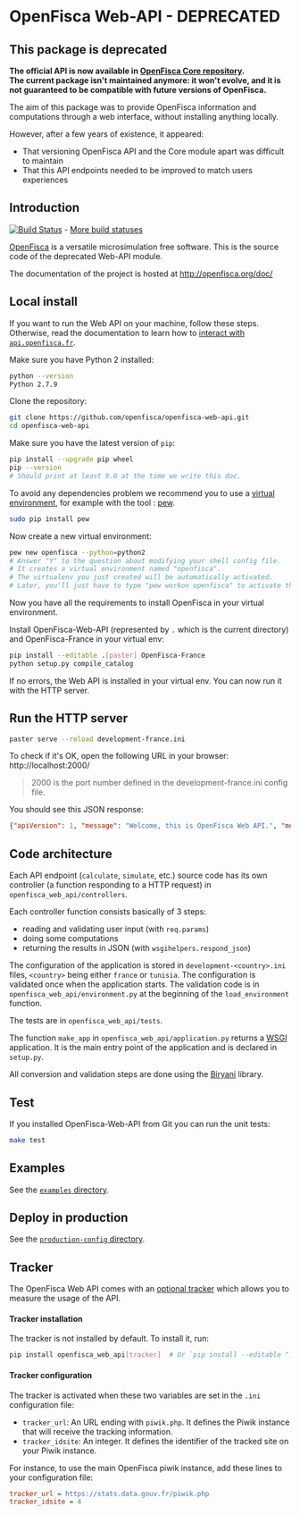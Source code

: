 # OpenFisca Web-API - DEPRECATED

## This package is deprecated

**The official API is now available in [OpenFisca Core repository](https://github.com/openfisca/openfisca-core).**  
**The current package isn't maintained anymore: it won't evolve, and it is not guaranteed to be compatible with future versions of OpenFisca.**

The aim of this package was to provide OpenFisca information and computations through a web interface, without installing anything locally.

However, after a few years of existence, it appeared:
* That versioning OpenFisca API and the Core module apart was difficult to maintain
* That this API endpoints needed to be improved to match users experiences

## Introduction

[![Build Status](https://travis-ci.org/openfisca/openfisca-web-api.svg?branch=master)](https://travis-ci.org/openfisca/openfisca-web-api) - [More build statuses](https://www.openfisca.fr/build-status)

[OpenFisca](https://www.openfisca.fr/) is a versatile microsimulation free software.
This is the source code of the deprecated Web-API module.

The documentation of the project is hosted at http://openfisca.org/doc/

## Local install

If you want to run the Web API on your machine, follow these steps.
Otherwise, read the documentation to learn how to [interact with `api.openfisca.fr`](http://openfisca.org/doc/openfisca-web-api/index.html).

Make sure you have Python 2 installed:

```sh
python --version
Python 2.7.9
```

Clone the repository:

```sh
git clone https://github.com/openfisca/openfisca-web-api.git
cd openfisca-web-api
```

Make sure you have the latest version of `pip`:

```sh
pip install --upgrade pip wheel
pip --version
# Should print at least 9.0 at the time we write this doc.
```

To avoid any dependencies problem we recommend you to use a [virtual environment](https://virtualenv.pypa.io/en/stable/),
for example with the tool : [pew](https://github.com/berdario/pew#command-reference).

```sh
sudo pip install pew
```

Now create a new virtual environment:

```sh
pew new openfisca --python=python2
# Answer "Y" to the question about modifying your shell config file.
# It creates a virtual environment named "openfisca".
# The virtualenv you just created will be automatically activated.
# Later, you'll just have to type "pew workon openfisca" to activate the virtualenv.
```

Now you have all the requirements to install OpenFisca in your virtual environment.

Install OpenFisca-Web-API (represented by `.` which is the current directory) and OpenFisca-France in your virtual env:

```sh
pip install --editable .[paster] OpenFisca-France
python setup.py compile_catalog
```

If no errors, the Web API is installed in your virtual env. You can now run it with the HTTP server.

## Run the HTTP server

```sh
paster serve --reload development-france.ini
```

To check if it's OK, open the following URL in your browser: http://localhost:2000/

> 2000 is the port number defined in the development-france.ini config file.

You should see this JSON response:

```json
{"apiVersion": 1, "message": "Welcome, this is OpenFisca Web API.", "method": "/"}
```

## Code architecture

Each API endpoint (`calculate`, `simulate`, etc.) source code has its own controller
(a function responding to a HTTP request) in `openfisca_web_api/controllers`.

Each controller function consists basically of 3 steps:
- reading and validating user input (with `req.params`)
- doing some computations
- returning the results in JSON (with `wsgihelpers.respond_json`)

The configuration of the application is stored in `development-<country>.ini` files, `<country>` being either
`france` or `tunisia`.
The configuration is validated once when the application starts.
The validation code is in `openfisca_web_api/environment.py` at the beginning of the `load_environment` function.

The tests are in `openfisca_web_api/tests`.

The function `make_app` in `openfisca_web_api/application.py` returns a [WSGI](http://wsgi.readthedocs.org/) application.
It is the main entry point of the application and is declared in `setup.py`.

All conversion and validation steps are done using the [Biryani](https://biryani.readthedocs.org) library.

## Test

If you installed OpenFisca-Web-API from Git you can run the unit tests:

```sh
make test
```

## Examples

See the [`examples` directory](./examples/).

## Deploy in production

See the [`production-config` directory](./production-config/).

## Tracker

The OpenFisca Web API comes with an [optional tracker](https://github.com/openfisca/tracker) which allows you to measure the usage of the API.

#### Tracker installation

The tracker is not installed by default. To install it, run:

```sh
pip install openfisca_web_api[tracker]  # Or `pip install --editable ".[tracker]"` for an editable installation
```


#### Tracker configuration

The tracker is activated when these two variables are set in the `.ini` configuration file:

* `tracker_url`: An URL ending with `piwik.php`. It defines the Piwik instance that will receive the tracking information.
* `tracker_idsite`: An integer. It defines the identifier of the tracked site on your Piwik instance.

For instance, to use the main OpenFisca piwik instance, add these lines to your configuration file:

```ini
tracker_url = https://stats.data.gouv.fr/piwik.php
tracker_idsite = 4
```

